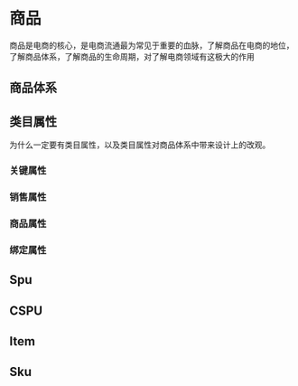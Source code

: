 


# 商品
商品是电商的核心，是电商流通最为常见于重要的血脉，了解商品在电商的地位，了解商品体系，了解商品的生命周期，对了解电商领域有这极大的作用


## 商品体系


## 类目属性
为什么一定要有类目属性，以及类目属性对商品体系中带来设计上的改观。

### 关键属性

### 销售属性

### 商品属性

### 绑定属性


## Spu

## CSPU


## Item


## Sku
